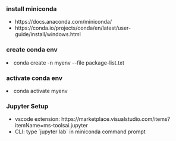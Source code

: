 ### install miniconda
<ul>
<li>
  https://docs.anaconda.com/miniconda/
</li>
<li>
  https://conda.io/projects/conda/en/latest/user-guide/install/windows.html
</li>
</ul>

### create conda env
<li>
conda create -n myenv --file package-list.txt
</li>

### activate conda env
<li>
conda activate myenv
</li>

### Jupyter Setup
<ul>
  <li>
    vscode extension: https://marketplace.visualstudio.com/items?itemName=ms-toolsai.jupyter
  </li>
  <li>
    CLI: type `jupyter lab` in miniconda command prompt
  </li>
</ul>


